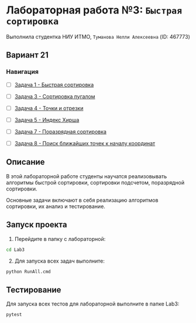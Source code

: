 # Лабораторная работа №3: `Быстрая сортировка`
Выполнила студентка НИУ ИТМО, `Туманова Нелли Алексеевна` (ID: 467773)

## Вариант 21
### Навигация

- [ ] [Задача 1 - Быстрая сортировка](Task1/README.md)
- [ ] [Задача 3 - Сортировка пугалом](Task3/README.md)
- [ ] [Задача 4 - Точки и отрезки](Task4/README.md)
- [ ] [Задача 5 - Индекс Хирша](Task5/README.md)
- [ ] [Задача 7 - Поразрядная сортировка](Task7/README.md)
- [ ] [Задача 8 - Поиск ближайших точек к началу координат](Task8/README.md)


## Описание
В этой лабораторной работе студенты научатся реализовывать алгоритмы быстрой сортировки, 
сортировки подсчетом, поразрядной сортировки.

Основные задачи включают в себя реализацию алгоритмов 
сортировки, их анализ и тестирование.

## Запуск проекта
1. Перейдите в папку с лабораторной:
```bash
cd Lab3
```

2. Для запуска всех задач выполните:
```bash
python RunAll.cmd
```


## Тестирование
Для запуска всех тестов для лабораторной выполните в папке Lab3:
```bash
pytest 
```
